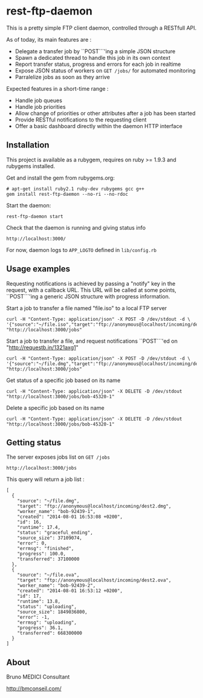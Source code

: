 rest-ftp-daemon
====================================================================================

This is a pretty simple FTP client daemon, controlled through a RESTfull API.

As of today, its main features are :

* Delegate a transfer job by ``POST```'ing a simple JSON structure
* Spawn a dedicated thread to handle this job in its own context
* Report transfer status, progress and errors for each job in realtime
* Expose JSON status of workers on ```GET /jobs/``` for automated monitoring
* Parralelize jobs as soon as they arrive

Expected features in a short-time range :

* Handle job queues
* Handle job priorities
* Allow change of priorities or other attributes after a job has been started
* Provide RESTful notifications to the requesting client
* Offer a basic dashboard directly within the daemon HTTP interface



Installation
------------------------------------------------------------------------------------

This project is available as a rubygem, requires on ruby >= 1.9.3 and rubygems installed.

Get and install the gem from rubygems.org:

```
# apt-get install ruby2.1 ruby-dev rubygems gcc g++
gem install rest-ftp-daemon --no-ri --no-rdoc
```

Start the daemon:

```
rest-ftp-daemon start
```

Check that the daemon is running and giving status info

```
http://localhost:3000/
```

For now, daemon logs to ```APP_LOGTO``` defined in ```lib/config.rb```


Usage examples
------------------------------------------------------------------------------------

Requesting notifications is achieved by passing a "notify" key in the request, with a callback URL. This URL will be called at some points, ``POST```'ing a generic JSON structure with progress information.

Start a job to transfer a file named "file.iso" to a local FTP server

```
curl -H "Content-Type: application/json" -X POST -D /dev/stdout -d \
'{"source":"~/file.iso","target":"ftp://anonymous@localhost/incoming/dest2.iso"}' "http://localhost:3000/jobs"
```

Start a job to transfer a file, and request notifications ``POST```'ed on "http://requestb.in/1321axg1"

```
curl -H "Content-Type: application/json" -X POST -D /dev/stdout -d \
'{"source":"~/file.dmg","target":"ftp://anonymous@localhost/incoming/dest4.dmg","notify":"http://requestb.in/1321axg1"}' "http://localhost:3000/jobs"
```

Get status of a specific job based on its name

```
curl -H "Content-Type: application/json" -X DELETE -D /dev/stdout "http://localhost:3000/jobs/bob-45320-1"
```

Delete a specific job based on its name

```
curl -H "Content-Type: application/json" -X DELETE -D /dev/stdout "http://localhost:3000/jobs/bob-45320-1"
```


Getting status
------------------------------------------------------------------------------------

The server exposes jobs list on ``` GET /jobs ```

```
http://localhost:3000/jobs
```

This query will return a job list :

```
[
  {
    "source": "~/file.dmg",
    "target": "ftp://anonymous@localhost/incoming/dest2.dmg",
    "worker_name": "bob-92439-1",
    "created": "2014-08-01 16:53:08 +0200",
    "id": 16,
    "runtime": 17.4,
    "status": "graceful_ending",
    "source_size": 37109074,
    "error": 0,
    "errmsg": "finished",
    "progress": 100.0,
    "transferred": 37100000
  },
  {
    "source": "~/file.ova",
    "target": "ftp://anonymous@localhost/incoming/dest2.ova",
    "worker_name": "bob-92439-2",
    "created": "2014-08-01 16:53:12 +0200",
    "id": 17,
    "runtime": 13.8,
    "status": "uploading",
    "source_size": 1849036800,
    "error": -1,
    "errmsg": "uploading",
    "progress": 36.1,
    "transferred": 668300000
  }
]
```


About
------------------------------------------------------------------------------------

Bruno MEDICI Consultant

http://bmconseil.com/

